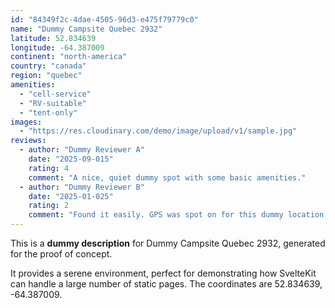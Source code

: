 ```yaml
---
id: "84349f2c-4dae-4505-96d3-e475f79779c0"
name: "Dummy Campsite Quebec 2932"
latitude: 52.834639
longitude: -64.387009
continent: "north-america"
country: "canada"
region: "quebec"
amenities:
  - "cell-service"
  - "RV-suitable"
  - "tent-only"
images:
  - "https://res.cloudinary.com/demo/image/upload/v1/sample.jpg"
reviews:
  - author: "Dummy Reviewer A"
    date: "2025-09-015"
    rating: 4
    comment: "A nice, quiet dummy spot with some basic amenities."
  - author: "Dummy Reviewer B"
    date: "2025-01-025"
    rating: 2
    comment: "Found it easily. GPS was spot on for this dummy location."
---
```


This is a **dummy description** for Dummy Campsite Quebec 2932, generated for the proof of concept.

It provides a serene environment, perfect for demonstrating how SvelteKit can handle a large number of static pages. The coordinates are 52.834639, -64.387009.
